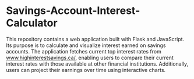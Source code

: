 # Savings-Account-Interest-Calculator

This repository contains a web application built with Flask and JavaScript. Its purpose is to calculate and visualize interest earned on savings accounts. The application fetches current top interest rates from www.highinterestsavings.ca/, enabling users to compare their current interest rates with those available at other financial institutions. Additionally, users can project their earnings over time using interactive charts.

